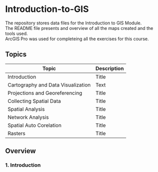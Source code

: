 # Introduction-to-GIS
The repository stores data files for the Introduction to GIS Module. \
The README file presents and overview of all the maps created and the tools used. \
ArcGIS Pro was used for completeing all the exercises for this course.

## Topics
| Topic | Description |
| ----------- | ----------- |
| Introduction | Title |
| Cartography and Data Visualization | Text |
| Projections and Georeferencing | Title |
| Collecting Spatial Data | Title |
| Spatial Analysis | Title |
| Network Analysis | Title |
| Spatial Auto Corelation | Title |
| Rasters | Title |

## Overview

### 1. Introduction
